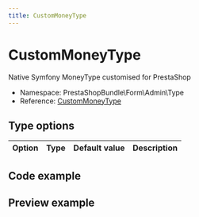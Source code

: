 ```yaml
---
title: CustomMoneyType
---
```


# CustomMoneyType

Native Symfony MoneyType customised for PrestaShop

- Namespace: PrestaShopBundle\Form\Admin\Type
- Reference: [CustomMoneyType](https://github.com/PrestaShop/PrestaShop/blob/8.0.x/src/PrestaShopBundle/Form/Admin/Type/CustomMoneyType.php)

## Type options

| Option       | Type   | Default value                     | Description                                                                               |
| :----------- | :----- | :-------------------------------- | :---------------------------------------------------------------------------------------- |

## Code example


## Preview example

